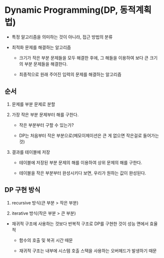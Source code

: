 # Dynamic Programming(DP, 동적계획법)

- 특정 알고리즘을 의미하는 것이 아니라, 접근 방법의 분류

- 최적화 문제를 해결하는 알고리즘

    - 크기가 작은 부분 문제들을 모두 해결한 후에, 그 해들을 이용하여 보다 큰 크기의 부분 문제들을 해결한다.
    
    - 최종적으로 원래 주어진 입력의 문제를 해결하는 알고리즘

## 순서

1. 문제를 부분 문제로 분할

2. 가장 작은 부분 문제부터 해를 구한다.

    - 작은 부분부터 구할 수 있는가?

    - DP는 처음부터 작은 부분으로(메모이제이션은 큰 게 없으면 작은걸로 들어가는 것)

3. 결과를 테이블에 저장

    - 테이블에 저장된 부분 문제의 해를 이용하여 상위 문제의 해를 구한다. 

    - 테이블을 작은 부분부터 완성시키다 보면, 우리가 원하는 값이 완성된다.

## DP 구현 방식

1. recursive 방식(큰 부분 > 작은 부분)

2. iterative 방식(작은 부분 > 큰 부분)

- 재귀적 구조에 사용하는 것보다 반복적 구조로 DP를 구현한 것이 성능 면에서 효율적

    - 함수의 호출 및 복귀 시간 때문

    - 재귀적 구조는 내부에 시스템 호출 스택을 사용하는 오버헤드가 발생하기 때문